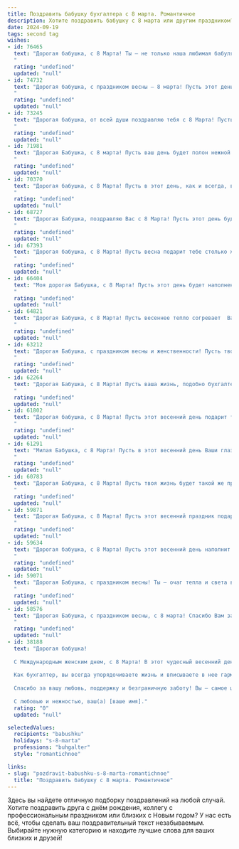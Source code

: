 ```yaml
---
title: Поздравить бабушку бухгалтера с 8 марта. Романтичное
description: Хотите поздравить бабушку с 8 марта или другим праздником? Наш ИИ создаст незабываемое поздравление, а вы обязательно выделитесь среди других.  
date: 2024-09-19
tags: second tag
wishes:
- id: 76465
  text: "Дорогая бабушка, с 8 Марта! Ты – не только наша любимая бабуля, но и замечательный бухгалтер, настоящий мастер своего дела. Пусть в твоей жизни всегда царит гармония и финансовое благополучие, а душа будет наполнена радостью и любовью.
  "
  rating: "undefined"
  updated: "null"
- id: 74732
  text: "Дорогая бабушка, с праздником весны – 8 марта! Пусть этот день наполнится солнцем,  теплотой и любовью, как весенние цветы расцветают под лучами солнца.  Пусть ваша душа всегда будет полна радости, а сердце – покоем. Спасибо вам за вашу мудрость, доброту и за то, что вы всегда рядом, как надежный тыл.  Пусть ваш талант бухгалтера приносит вам не только успех, но и удовлетворение.  Счастья вам, крепкого здоровья и любви!
  "
  rating: "undefined"
  updated: "null"
- id: 73245
  text: "Дорогая бабушка, от всей души поздравляю тебя с 8 Марта! Пусть весеннее тепло согревает твою душу, как твои умелые руки согревали нас в детстве.  Ты - наша мудрая и нежная душа, наша опора и любовь.  Спасибо за твою заботу, за терпение и за то, что ты всегда была рядом. Желаю тебе крепкого здоровья, радости,  любви и  неиссякаемого оптимизма! С праздником, любимая бабушка!
  "
  rating: "undefined"
  updated: "null"
- id: 71981
  text: "Дорогая Бабушка, с 8 марта! Пусть ваш день будет полон нежной весны, радости и тепла, как ваши руки, которые всегда умели создавать уют и гармонию. Вы - чудесный бухгалтер, мастер своего дела, и пусть ваше сердце, как правильно составленные отчеты, всегда остаётся в равновесии и порядке.  С любовью, ваши близкие.
  "
  rating: "undefined"
  updated: "null"
- id: 70370
  text: "Дорогая бабушка, с 8 Марта! Пусть в этот день, как и всегда, ваша душа сияет теплом, а сердце наполнится любовью и нежностью. Вы - наша сказочная фея, которая умеет превращать цифры в волшебные истории успеха. Пусть ваша работа приносит вам радость, а жизнь - бесконечное счастье!
  "
  rating: "undefined"
  updated: "null"
- id: 68727
  text: "Дорогая Бабушка, поздравляю Вас с 8 Марта! Пусть этот день будет полон весеннего тепла, нежности и радости! Как бухгалтер, Вы всегда умели правильно вести учет не только финансов, но и нашей любви к Вам. Спасибо за Вашу заботу и мудрость! 💖
  "
  rating: "undefined"
  updated: "null"
- id: 67393
  text: "Дорогая бабушка, с 8 Марта! Пусть весна подарит тебе столько же тепла и света, сколько ты их даришь нам. Будь всегда такой же мудрой, сильной и красивой, как цифры на твоём бухгалтерском балансе!
  "
  rating: "undefined"
  updated: "null"
- id: 66404
  text: "Моя дорогая Бабушка, с 8 Марта! Пусть этот день будет наполнен весенней радостью и нежностью, как ваша душа. Ваша работа бухгалтера, словно искусство, скрупулёзно выверяя каждый рубль, вы создаете порядок и гармонию в нашей жизни. Спасибо вам за вашу заботу, терпение и любовь!
  "
  rating: "undefined"
  updated: "null"
- id: 64821
  text: "Дорогая Бабушка, с 8 Марта! Пусть весеннее тепло согревает  Вашу душу, а цифры в Вашей бухгалтерской книге складываются в счастливые комбинации. Вы - воплощение женственности, мудрости и любви, и мы бесконечно благодарны за Вашу заботу! С праздником!
  "
  rating: "undefined"
  updated: "null"
- id: 63212
  text: "Дорогая Бабушка, с праздником весны и женственности! Пусть твоя душа, как весенний сад, будет наполнена радостью, любовью и нежностью. Спасибо тебе за твою мудрость, за твои умелые руки, которые всегда умеют создать уют и тепло. Пусть твоя работа бухгалтера приносит тебе удовлетворение, а каждый день будет наполнен счастьем и светлыми эмоциями!
  "
  rating: "undefined"
  updated: "null"
- id: 62264
  text: "Дорогая Бабушка, с 8 Марта! Пусть ваша жизнь, подобно бухгалтерскому балансу, всегда будет в идеальном плюсе, полна любви, радости и душевного тепла. Пусть каждый день приносит вам приятные сюрпризы, а улыбка не сходит с вашего лица. 🎉💖
  "
  rating: "undefined"
  updated: "null"
- id: 61802
  text: "Дорогая бабушка, с 8 Марта! Пусть этот весенний день подарит тебе море цветов,  радости и тепла. Ты – наша волшебница,  которая всегда считает и знает всё,  но самое главное – ты хранишь уют и любовь в нашем доме. Спасибо тебе за всё,  что ты делаешь!  С праздником,  милая!
  "
  rating: "undefined"
  updated: "null"
- id: 61291
  text: "Милая Бабушка, с 8 Марта! Пусть в этот весенний день Ваши глаза сияют от счастья, а сердце бьется в такт с мелодией любви. Вы – настоящий ангел-хранитель, с добрым сердцем и золотыми руками. Спасибо за Вашу заботу, мудрость и, конечно же, за Ваш талант - Вам удается с легкостью вести бухгалтерию жизни и всегда находить баланс между радостью и спокойствием. Желаю Вам самого прекрасного праздника, наполненного любовью и нежностью!
  "
  rating: "undefined"
  updated: "null"
- id: 60783
  text: "Дорогая Бабушка, с 8 Марта! Пусть твоя жизнь будет такой же прекрасной и гармоничной, как идеально выверенный баланс на твоём рабочем столе, а душа —  сияющей, как цифры в отчёте о прибыли.
  "
  rating: "undefined"
  updated: "null"
- id: 59871
  text: "Дорогая Бабушка, с 8 Марта! Пусть этот весенний праздник подарит тебе столько же тепла и радости, сколько ты даришь нам своей любовью. Пусть твоя жизнь будет полна ярких моментов, как весенние цветы, а душа – светлой и прекрасной, как рассвет над чистым полем.  Ты - наша мудрая, добрая,  прекрасная Бабушка,  и твоя работа, как бухгалтера, - это настоящее искусство,  творящее порядок и гармонию в мире.  Будь счастлива!
  "
  rating: "undefined"
  updated: "null"
- id: 59634
  text: "Дорогая бабушка, с 8 Марта! Пусть этот весенний день наполнит вашу жизнь светом, радостью и нежностью, как цветы распускаются под лучами солнца. Вы - наш надежный тыл, всегда готовый поддержать и дать мудрый совет. Пусть ваша душа всегда будет спокойна, а сердце -  тепло. С праздником, любимая бабушка,  вы - самая лучшая бухгалтер на свете!
  "
  rating: "undefined"
  updated: "null"
- id: 59071
  text: "Дорогая Бабушка, с праздником весны! Ты — очаг тепла и света в нашей семье, а твоя профессия — это искусство точного расчета и  непоколебимой  дисциплины. Желаю тебе, чтобы жизнь,  как бухгалтерский баланс, всегда была в плюсе,  и чтобы каждый день был  наполнен радостью,  любовью и  чувством глубокого удовлетворения. С 8 марта!
  "
  rating: "undefined"
  updated: "null"
- id: 58576
  text: "Дорогая Бабушка, с праздником весны, с 8 марта! Спасибо Вам за Вашу неустанную работу, за то, что Вы всегда умеете находить баланс в жизни, как настоящий бухгалтер – и в семье, и в работе. Желаю Вам здоровья, любви, счастья и бесконечного вдохновения!
  "
  rating: "undefined"
  updated: "null"
- id: 38188
  text: "Дорогая бабушка!
  
  С Международным женским днем, с 8 Марта! В этот чудесный весенний день, когда природа пробуждается, как ваши добрые глаза, наполненные мудростью и теплом, я хочу поздравить вас с вашим праздником.
  
  Как бухгалтер, вы всегда упорядочиваете жизнь и вписываете в нее гармонию, точно расставляя акценты. Но сегодня позвольте себе быть не только расчетливой, но и романтичной, нежной, как первый весенний цветок. Пусть каждый ваш день будет наполнен радостью, а каждый момент — счастьем.
  
  Спасибо за вашу любовь, поддержку и безграничную заботу! Вы — самое ценное в нашей жизни. Желаю вам здоровья, счастья и улыбок, которые согревают душу.
  
  С любовью и нежностью, ваш(а) [ваше имя]."
  rating: "0"
  updated: "null"

selectedValues:
  recipients: "babushku"
  holidays: "s-8-marta"
  professions: "buhgalter"
  style: "romantichnoe"

links:
- slug: "pozdravit-babushku-s-8-marta-romantichnoe"
  title: "Поздравить бабушку с 8 марта. Романтичное"
---
```


Здесь вы найдете отличную подборку поздравлений на любой случай. 
Хотите поздравить друга с днём рождения, коллегу с профессиональным праздником или близких с Новым годом? У нас есть всё, чтобы сделать ваш поздравительный текст незабываемым. Выбирайте нужную категорию и находите лучшие слова для ваших близких и друзей!
